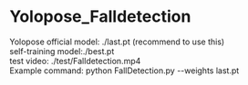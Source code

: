 # Yolopose_Falldetection
Yolopose official model:  ./last.pt (recommend to use this)  
self-training model:./best.pt  
test video: ./test/Falldetection.mp4  
Example command: python FallDetection.py --weights last.pt  
